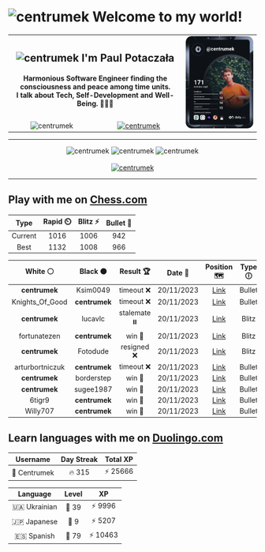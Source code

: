<h1>
  <img
    src="https://emojis.slackmojis.com/emojis/images/1531849430/4246/blob-sunglasses.gif"
    width="30"
    alt="centrumek"
  />
  Welcome to my world!
</h1>

<table>
  <tbody>
    <tr>
      <td align="center" width="70%" colspan="2">
        <h2>
          <img
            src="https://raw.githubusercontent.com/MartinHeinz/MartinHeinz/master/wave.gif"
            width="30px"
            alt="centrumek"
          />
          I'm Paul Potaczała
        </h2>
        <h4>
          Harmonious Software Engineer finding the consciousness and peace among time units.
          <br/>
          I talk about Tech, Self-Development and Well-Being. 🌿🧘🚀
        </h4>
      </td>
      <td width="30%" rowspan="2">
        <a href="https://app.daily.dev/centrumek">
          <img
            src="./devcard.svg"
            alt="centrumek"
          />
        </a>
      </td>
    </tr>
    <tr align="center">
      <td>
        <img
          src="https://komarev.com/ghpvc/?username=centrumek&label=visitors&color=0e75b6&style=flat"
          alt="centrumek"
        >
      </td>
      <td>
        <a href="https://stackoverflow.com/users/14496012/centrumek">
          <img
            src="https://stackoverflow.com/users/flair/14496012.png?theme=dark"
            alt="centrumek"
          >
        </a>
      </td>
    </tr>
  </tbody>
</table>

---
<div align="center">
  <img 
    src="https://github-readme-stats.vercel.app/api?username=centrumek&show_icons=true&count_private=true&theme=dark&hide_border=true&hide=issues,contribs&bg_color=00000000"
    alt="centrumek"
  />
  <img
    src="https://github-readme-stats.vercel.app/api/top-langs/?username=centrumek&layout=compact&hide_border=true&theme=dark&bg_color=00000000&langs_count=6&exclude_repo=air-statistic-app"
    alt="centrumek"
  />
  <img 
    src="https://github-readme-streak-stats.herokuapp.com?user=centrumek&theme=dark&hide_border=true&background=FFFFFF00"
    alt="centrumek"
  />
  <br/>
  <br/>
  <a href="https://www.buymeacoffee.com/centrumek">
    <img
      src="https://cdn.buymeacoffee.com/buttons/v2/default-orange.png"
      height="50"
      width="210"
      alt="centrumek"
    />
  </a>
</div>

---

## Play with me on [Chess.com](https://www.chess.com/member/centrumek)

<div align="center">
<!--START_SECTION:chessStats-->
<!-- Automatically generated with https://github.com/Balastrong/chess-stats-action -->

| Type | Rapid ⏲️ | Blitz ⚡ | Bullet 🔫 |
|:---:|:---:|:---:|:---:|
| Current | 1016 | 1006 | 942 |
| Best | 1132 | 1008 | 966 |

| White ⚪ | Black ⚫ | Result 🏆 | Date 📅 | Position 🗺️ | Type 🕕 |
|:---:|:---:|:---:|:---:|:---:|:---:|
| **centrumek** | Ksim0049 | timeout ❌ | 20/11/2023 | <a href="http://www.ee.unb.ca/cgi-bin/tervo/fen.pl?select=1r4k1/3Q1ppp/4p3/8/8/4PPK1/qp4PP/8 w - -">Link</a> | Bullet |
| Knights_Of_Good | **centrumek** | timeout ❌ | 20/11/2023 | <a href="http://www.ee.unb.ca/cgi-bin/tervo/fen.pl?select=8/q7/3p1k2/2p1p3/R1PpP3/1P1P1P1P/5P2/1R5K b - -">Link</a> | Bullet |
| **centrumek** | lucavlc | stalemate ⏸️ | 20/11/2023 | <a href="http://www.ee.unb.ca/cgi-bin/tervo/fen.pl?select=8/8/8/8/7p/5q2/5k1K/8 w - -">Link</a> | Blitz |
| fortunatezen | **centrumek** | win 🥇 | 20/11/2023 | <a href="http://www.ee.unb.ca/cgi-bin/tervo/fen.pl?select=1r6/8/8/5B2/R5PR/2kP4/2P2P2/2K1r3 w - -">Link</a> | Blitz |
| **centrumek** | Fotodude | resigned ❌ | 20/11/2023 | <a href="http://www.ee.unb.ca/cgi-bin/tervo/fen.pl?select=8/bpp5/8/3K1k1p/p3p1p1/3n2P1/7P/8 w - -">Link</a> | Blitz |
| arturbortniczuk | **centrumek** | timeout ❌ | 20/11/2023 | <a href="http://www.ee.unb.ca/cgi-bin/tervo/fen.pl?select=8/6kp/p2p2p1/8/2P5/7P/PP3p2/5R1K b - -">Link</a> | Bullet |
| **centrumek** | borderstep | win 🥇 | 20/11/2023 | <a href="http://www.ee.unb.ca/cgi-bin/tervo/fen.pl?select=4R1k1/r1p5/pp4BB/3q4/8/P4P2/1PP2P1P/R5K1 b - -">Link</a> | Bullet |
| **centrumek** | sugee1987 | win 🥇 | 20/11/2023 | <a href="http://www.ee.unb.ca/cgi-bin/tervo/fen.pl?select=8/1p1n1p2/p3p2k/2ppP3/3P1P1b/2NK1Q2/PPP5/R1B3q1 b - -">Link</a> | Bullet |
| 6tigr9 | **centrumek** | win 🥇 | 20/11/2023 | <a href="http://www.ee.unb.ca/cgi-bin/tervo/fen.pl?select=1k4r1/5pbp/Q4n2/2B3p1/2P5/8/PP3PPP/3R2K1 w - -">Link</a> | Bullet |
| Willy707 | **centrumek** | win 🥇 | 20/11/2023 | <a href="http://www.ee.unb.ca/cgi-bin/tervo/fen.pl?select=4k2r/p4p1p/4p3/5p2/3P4/7P/3q1PP1/1r3K2 w k -">Link</a> | Bullet |

<!--END_SECTION:chessStats-->
</div>

## Learn languages with me on [Duolingo.com](https://www.duolingo.com/profile/Centrumek)

<div align="center">
<!--START_SECTION:duolingoStats-->
<!-- Automatically generated with https://github.com/centrumek/duolingo-readme-stats-->

| Username | Day Streak | Total XP |
|:---:|:---:|:---:|
| 👤 Centrumek | 🔥 315 | ⚡ 25666 |

| Language | Level | XP |
|:---:|:---:|:---:|
| 🇺🇦 Ukrainian | 👑 39 | ⚡ 9996 |
| 🇯🇵 Japanese | 👑 9 | ⚡ 5207 |
| 🇪🇸 Spanish | 👑 79 | ⚡ 10463 |

<!--END_SECTION:duolingoStats-->
</div>
<!--
**centrumek/centrumek** is a ✨ _special_ ✨ repository because its `README.md` (this file) appears on your GitHub profile.

Here are some ideas to get you started:

- 🔭 I’m currently working on ...
- 🌱 I’m currently learning ...
- 👯 I’m looking to collaborate on ...
- 🤔 I’m looking for help with ...
- 💬 Ask me about ...
- 📫 How to reach me: ...
- 😄 Pronouns: ...
- ⚡ Fun fact: ...
-->

